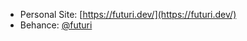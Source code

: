 - Personal Site: [https://futuri.dev/](https://futuri.dev/)
- Behance: [@futuri](https://www.behance.net/futuri)